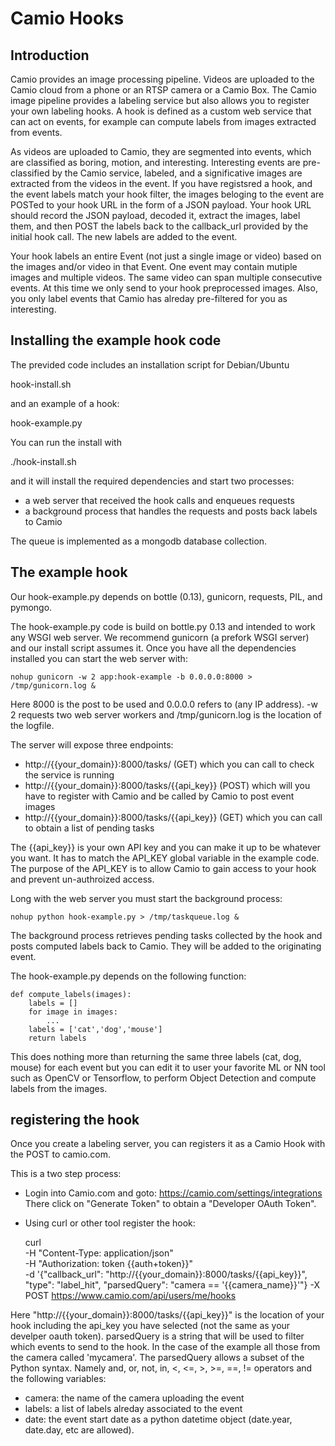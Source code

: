 # Camio Hooks

## Introduction

Camio provides an image processing pipeline. Videos are uploaded to the Camio cloud from
a phone or an RTSP camera or a Camio Box. The Camio image pipeline provides a labeling 
service but also allows you to register your own labeling hooks. 
A hook is defined as a custom web service that can act on events, 
for example can compute labels from images extracted from events.

As videos are uploaded to Camio, they are segmented into events,
which are classified as boring, motion, and interesting. Interesting events are pre-classified by the Camio service, labeled, and a significative images are extracted from the videos in the event. If you have registsred a hook, and the event labels match your hook filter, the images beloging to the event are POSTed to your hook URL in the form of a JSON payload. Your hook URL should record the JSON payload, decoded it, extract the images, label them, and then POST the labels back to the callback_url provided by the initial hook call. The new labels are added to the event.

Your hook labels an entire Event (not just a single image or video) based on the images and/or video in that Event. One event may contain mutiple images and multiple videos. The same video can span multiple consecutive events. At this time we only send to your hook preprocessed images. Also, you only label events that Camio has alreday pre-filtered for you as interesting.

## Installing the example hook code

The previded code includes an installation script for Debian/Ubuntu 

   hook-install.sh

and an example of a hook:

   hook-example.py

You can run the install with 

   ./hook-install.sh

and it will install the required dependencies and start two processes:

- a web server that received the hook calls and enqueues requests
- a background process that handles the requests and posts back labels to Camio

The queue is implemented as a mongodb database collection.

## The example hook

Our hook-example.py depends on bottle (0.13), gunicorn, requests, PIL, and pymongo.

The hook-example.py code is build on bottle.py 0.13 and intended to work any WSGI web 
server. We recommend gunicorn (a prefork WSGI server) and our install script assumes it.
Once you have all the dependencies installed you can start the web server with:

    nohup gunicorn -w 2 app:hook-example -b 0.0.0.0:8000 > /tmp/gunicorn.log &

Here 8000 is the post to be used and 0.0.0.0 refers to (any IP address). 
-w 2 requests two web server workers and /tmp/gunicorn.log is the location of the logfile.

The server will expose three endpoints:

- http://{{your_domain}}:8000/tasks/ (GET) which you can call to check the service is running
- http://{{your_domain}}:8000/tasks/{{api_key}} (POST) which will you have to register with Camio and be called by Camio to post event images
- http://{{your_domain}}:8000/tasks/{{api_key}} (GET) which you can call to obtain a list of pending tasks

The {{api_key}} is your own API key and you can make it up to be whatever you want. It has to match the API_KEY global variable in the example code. The purpose of the API_KEY is to allow Camio to gain access to your hook and prevent un-authroized access.

Long with the web server you must start the background process:

    nohup python hook-example.py > /tmp/taskqueue.log &

The background process retrieves pending tasks collected by the hook and posts computed labels back to Camio. They will be added to the originating event.

The hook-example.py depends on the following function:

    def compute_labels(images):
        labels = []
        for image in images:
            ...
        labels = ['cat','dog','mouse']
        return labels

This does nothing more than returning the same three labels (cat, dog, mouse) for each 
event but you can edit it to user your favorite ML or NN tool such as OpenCV or Tensorflow,
to perform Object Detection and compute labels from the images.

## registering the hook

Once you create a labeling server, you can registers it as a Camio Hook 
with the POST to camio.com.

This is a two step process:

- Login into Camio.com and goto: https://camio.com/settings/integrations
  There click on "Generate Token" to obtain a "Developer OAuth Token".
  
- Using curl or other tool register the hook:

    curl \
    -H "Content-Type: application/json" \
    -H "Authorization: token {{auth+token}}" \
    -d '{"callback_url": "http://{{your_domain}}:8000/tasks/{{api_key}}", "type": "label_hit", "parsedQuery": "camera == '{{camera_name}}'"}
    -X POST https://www.camio.com/api/users/me/hooks

Here "http://{{your_domain}}:8000/tasks/{{api_key}}" is the location of your hook including the api_key you have selected (not the same as your develper oauth token). parsedQuery is a string that will be used to filter which events to send to the hook. In the case of the example all those from the camera called 'mycamera'. The parsedQuery allows a subset of the Python syntax. Namely and, or, not, in, <, <=, >, >=, ==, != operators and the following variables:

- camera: the name of the camera uploading the event
- labels: a list of labels alreday associated to the event
- date: the event start date as a python datetime object (date.year, date.day, etc are allowed).


